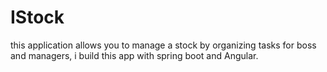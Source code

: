 # IStock
this application allows you to manage a stock by organizing tasks for boss and managers, i build this app with spring boot and Angular.
